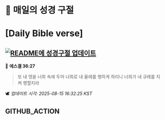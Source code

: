 # 🙏 매일의 성경 구절
# [Daily Bible verse]
## [![README에 성경구절 업데이트](https://github.com/DONGSUKA/first_test/actions/workflows/update-readme-bible.yml/badge.svg)](https://github.com/DONGSUKA/first_test/actions/workflows/update-readme-bible.yml)
<!-- START_BIBLE_VERSE -->
📖 **에스겔 36:27**
> 또 내 영을 너희 속에 두어 너희로 내 율례를 행하게 하리니 너희가 내 규례를 지켜 행할지라

🕊️ _업데이트 시각: 2025-08-15 16:32:25 KST_
  <!-- END_BIBLE_VERSE -->
## GITHUB_ACTION
